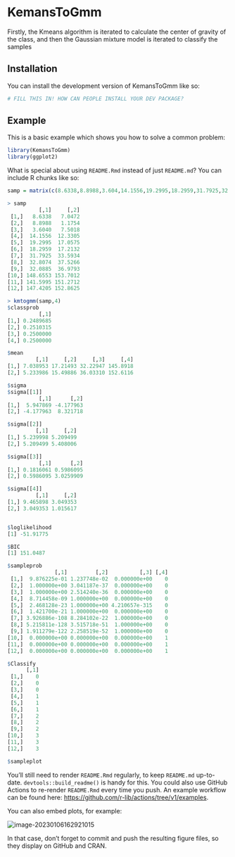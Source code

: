 # KemansToGmm

Firstly, the Kmeans algorithm is iterated to calculate the center of gravity of the class, and then the Gaussian mixture model is iterated to classify the samples

## Installation

You can install the development version of KemansToGmm like so:

``` r
# FILL THIS IN! HOW CAN PEOPLE INSTALL YOUR DEV PACKAGE?
```

## Example

This is a basic example which shows you how to solve a common problem:

``` r
library(KemansToGmm)
library(ggplot2)
```

What is special about using `README.Rmd` instead of just `README.md`?
You can include R chunks like so:

``` r
samp = matrix(c(8.6338,8.8988,3.604,14.1556,19.2995,18.2959,31.7925,32.8074,32.0885,148.6553,141.5995,147.4205,7.0472,1.1754,7.5018,12.3305,17.0575,17.2132,33.5934,37.5266,36.9793,153.7012,151.2712,152.8625), nrow = 12, ncol = 2)

> samp
          [,1]     [,2]
 [1,]   8.6338   7.0472
 [2,]   8.8988   1.1754
 [3,]   3.6040   7.5018
 [4,]  14.1556  12.3305
 [5,]  19.2995  17.0575
 [6,]  18.2959  17.2132
 [7,]  31.7925  33.5934
 [8,]  32.8074  37.5266
 [9,]  32.0885  36.9793
[10,] 148.6553 153.7012
[11,] 141.5995 151.2712
[12,] 147.4205 152.8625

> kmtogmm(samp,4)
$classprob
          [,1]
[1,] 0.2489685
[2,] 0.2510315
[3,] 0.2500000
[4,] 0.2500000

$mean
         [,1]     [,2]     [,3]     [,4]
[1,] 7.038953 17.21493 32.22947 145.8918
[2,] 5.233986 15.49886 36.03310 152.6116

$sigma
$sigma[[1]]
          [,1]      [,2]
[1,]  5.947869 -4.177963
[2,] -4.177963  8.321718

$sigma[[2]]
         [,1]     [,2]
[1,] 5.239998 5.209499
[2,] 5.209499 5.408006

$sigma[[3]]
          [,1]      [,2]
[1,] 0.1816061 0.5986095
[2,] 0.5986095 3.0259909

$sigma[[4]]
         [,1]     [,2]
[1,] 9.465898 3.049353
[2,] 3.049353 1.015617


$loglikelihood
[1] -51.91775

$BIC
[1] 151.0487

$sampleprob
               [,1]         [,2]          [,3] [,4]
 [1,]  9.876225e-01 1.237748e-02  0.000000e+00    0
 [2,]  1.000000e+00 3.041187e-37  0.000000e+00    0
 [3,]  1.000000e+00 2.514240e-36  0.000000e+00    0
 [4,]  8.714458e-09 1.000000e+00  0.000000e+00    0
 [5,]  2.468128e-23 1.000000e+00 4.210657e-315    0
 [6,]  1.421700e-21 1.000000e+00  0.000000e+00    0
 [7,] 3.926886e-108 8.284102e-22  1.000000e+00    0
 [8,] 5.215811e-128 3.515718e-51  1.000000e+00    0
 [9,] 1.911279e-122 2.258519e-52  1.000000e+00    0
[10,]  0.000000e+00 0.000000e+00  0.000000e+00    1
[11,]  0.000000e+00 0.000000e+00  0.000000e+00    1
[12,]  0.000000e+00 0.000000e+00  0.000000e+00    1

$Classify
      [,1]
 [1,]    0
 [2,]    0
 [3,]    0
 [4,]    1
 [5,]    1
 [6,]    1
 [7,]    2
 [8,]    2
 [9,]    2
[10,]    3
[11,]    3
[12,]    3

$sampleplot
```

You’ll still need to render `README.Rmd` regularly, to keep `README.md`
up-to-date. `devtools::build_readme()` is handy for this. You could also
use GitHub Actions to re-render `README.Rmd` every time you push. An
example workflow can be found here:
<https://github.com/r-lib/actions/tree/v1/examples>.

You can also embed plots, for example:

![image-20230106162921015](C:\Users\16598\AppData\Roaming\Typora\typora-user-images\image-20230106162921015.png)

In that case, don’t forget to commit and push the resulting figure
files, so they display on GitHub and CRAN.
